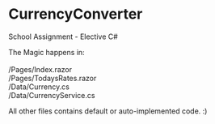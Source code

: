 # CurrencyConverter
School Assignment - Elective C#

The Magic happens in:<br/><br/>
  /Pages/Index.razor <br/>
  /Pages/TodaysRates.razor<br/>
  /Data/Currency.cs<br/>
  /Data/CurrencyService.cs<br/>
  
All other files contains default or auto-implemented code. :)
